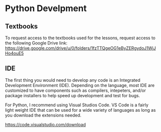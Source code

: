 # Python Develpment

## Textbooks

To request access to the textbooks used for the lessons, request access to the following Google Drive link:
https://drive.google.com/drive/u/0/folders/1fzTTQgeOG1eByZERgydoJ1WjJHo4ouE5

## IDE

The first thing you would need to develop any code is an Integrated Development Environment (IDE). Depending on the language, most IDE are customized to have components such as compilers, intepeters, and/or package installers to help speed up development and test for bugs. 

For Python, I recommend using Visual Studios Code. VS Code is a fairly light weight IDE that can be used for a wide variety of languages as long as you download the extensions needed.

https://code.visualstudio.com/download

